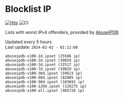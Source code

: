 # Blocklist IP

[![Hits](https://hits.seeyoufarm.com/api/count/incr/badge.svg?url=https%3A%2F%2Fgithub.com%2Fborestad%2Fblocklist-ip%2F&count_bg=%2379C83D&title_bg=%23555555&icon=&icon_color=%23E7E7E7&title=hits&edge_flat=false)](https://hits.seeyoufarm.com)  ![CI](https://img.shields.io/github/workflow/status/borestad/blocklist-ip/CI?style=flat-square)

Lists with worst IPv4 offenders, provided by [AbuseIPDB](https://www.abuseipdb.com/)

<!-- FOOTER-PLACEHOLDER -->
Updated every 5 hours<br>
Last update: `2024-02-02 - 01:12:08`
```
abuseipdb-s100-1d.ipset (25586 ip)
abuseipdb-s100-2d.ipset (30029 ip)
abuseipdb-s100-3d.ipset (32517 ip)
abuseipdb-s100-7d.ipset (39029 ip)
abuseipdb-s100-30d.ipset (59623 ip)
abuseipdb-s100-60d.ipset (82085 ip)
abuseipdb-s100-90d.ipset (103692 ip)
abuseipdb-s100-120d.ipset (128275 ip)
abuseipdb-s100-all.ipset (465728 ip)
```
